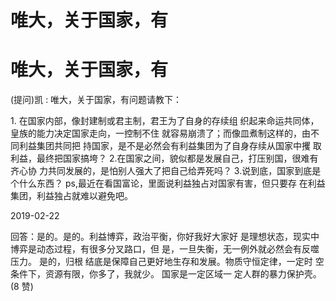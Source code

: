 # 唯大，关于国家，有

# 唯大，关于国家，有

(提问)凯 : 唯大，关于国家，有问题请教下：

1\. 在国家内部，像封建制或君主制，君王为了自身的存续组 织起来命运共同体，皇族的能力决定国家走向，一控制不住 就容易崩溃了；而像皿煮制这样的，由不同利益集团共同把 持国家，是不是必然会有利益集团为了自身存续从国家中攫 取利益，最终把国家搞垮？ 2.在国家之间，貌似都是发展自己，打压别国，很难有齐心协 力共同发展的，是怕别人强大了把自己给弄死吗？ 3.说到底，国家到底是个什么东西？ ps,最近在看国富论，里面说利益独占对国家有害，但只要存 在利益集团，利益独占就难以避免吧。

2019-02-22

回答：是的。是的。利益博弈，政治平衡，你好我好大家好 是理想状态，现实中博弈是动态过程，有很多分叉路口，但 是，一旦失衡，无一例外就必然会有反噬压力。 是的，归根 结底是保障自己更好地生存和发展。物质守恒定律，一定时 空条件下，资源有限，你多了，我就少。 国家是一定区域一 定人群的暴力保护壳。(8 赞)